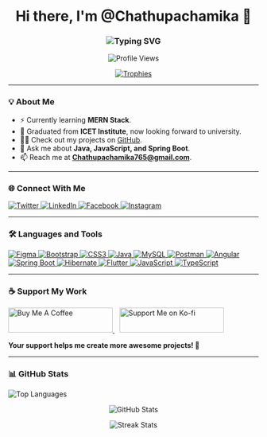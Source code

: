 <h1 align="center">
  Hi there, I'm @Chathupachamika 👋
</h1>

<h3 align="center">
  <img src="https://readme-typing-svg.demolab.com?font=Fira+Code&weight=500&size=24&pause=1000&color=blue&center=true&vCenter=true&width=435&lines=Full+Stack+Developer+👨‍💻;Passionate+about+Coding;Always+Learning" alt="Typing SVG" />
</h3>

<p align="center">
  <img src="https://komarev.com/ghpvc/?username=chathupachamika&label=Profile%20Views&color=0e75b6&style=flat" alt="Profile Views" />
</p>

<p align="center">
  <a href="https://github.com/ryo-ma/github-profile-trophy">
    <img src="https://github-profile-trophy.vercel.app/?username=chathupachamika&theme=dracula&margin-w=15&no-frame=true" alt="Trophies" />
  </a>
</p>

---

### 💡 About Me
- ⚡ Currently learning **MERN Stack**.
- 🌱 Graduated from **ICET Institute**, now looking forward to university.
- 👨‍💻 Check out my projects on [GitHub](https://github.com/Chathupachamika).
- 💬 Ask me about **Java, JavaScript, and Spring Boot**.
- 📫 Reach me at **Chathupachamika765@gmail.com**.

---

### 🌐 Connect With Me
<p align="left">
  <a href="https://twitter.com/chathupachamika" target="_blank">
    <img src="https://img.icons8.com/color/48/000000/twitter.png" alt="Twitter" />
  </a>
  <a href="https://linkedin.com/in/chathupachamika" target="_blank">
    <img src="https://img.icons8.com/color/48/000000/linkedin.png" alt="LinkedIn" />
  </a>
  <a href="https://fb.com/chathupa.chamika" target="_blank">
    <img src="https://img.icons8.com/color/48/000000/facebook.png" alt="Facebook" />
  </a>
  <a href="https://instagram.com/chathupa.chamika" target="_blank">
    <img src="https://img.icons8.com/color/48/000000/instagram-new.png" alt="Instagram" />
  </a>
</p>

---

### 🛠️ Languages and Tools
<p align="left">
  <a href="https://www.figma.com" target="_blank">
    <img src="https://img.icons8.com/color/50/000000/figma.png" alt="Figma" />
  </a>
  <a href="https://getbootstrap.com" target="_blank">
    <img src="https://img.icons8.com/color/50/000000/bootstrap.png" alt="Bootstrap" />
  </a>
  <a href="https://www.w3schools.com/css/" target="_blank">
    <img src="https://img.icons8.com/color/50/000000/css3.png" alt="CSS3" />
  </a>
  <a href="https://www.java.com" target="_blank">
    <img src="https://img.icons8.com/color/50/000000/java-coffee-cup-logo.png" alt="Java" />
  </a>
  <a href="https://www.mysql.com/" target="_blank">
    <img src="https://img.icons8.com/color/50/000000/mysql-logo.png" alt="MySQL" />
  </a>
  <a href="https://www.postman.com" target="_blank">
    <img src="https://img.icons8.com/dusk/64/000000/postman-api.png" alt="Postman" />
  </a>
  <a href="https://angular.io" target="_blank">
    <img src="https://img.icons8.com/color/50/000000/angularjs.png" alt="Angular" />
  </a>
  <a href="https://spring.io/projects/spring-boot" target="_blank">
    <img src="https://img.icons8.com/color/50/000000/spring-logo.png" alt="Spring Boot" />
  </a>
  <a href="https://hibernate.org" target="_blank">
    <img src="https://img.icons8.com/color/50/000000/hibernate.png" alt="Hibernate" />
  </a>
  <a href="https://flutter.dev" target="_blank">
    <img src="https://img.icons8.com/color/50/000000/flutter.png" alt="Flutter" />
  </a>
  <a href="https://developer.mozilla.org/en-US/docs/Web/JavaScript" target="_blank">
    <img src="https://img.icons8.com/color/50/000000/javascript.png" alt="JavaScript" />
  </a>
  <a href="https://www.typescriptlang.org" target="_blank">
    <img src="https://img.icons8.com/color/50/000000/typescript.png" alt="TypeScript" />
  </a>
</p>

---

### ☕ Support My Work
<p align="left">
  <a href="https://www.buymeacoffee.com/chathupache" target="_blank">
    <img src="https://cdn.buymeacoffee.com/buttons/v2/default-yellow.png" height="50" width="210" alt="Buy Me A Coffee" />
  </a>
  <a href="https://ko-fi.com/chathupache" target="_blank" style="margin-left: 10px;">
    <img src="https://cdn.ko-fi.com/cdn/kofi3.png?v=3" height="50" width="210" alt="Support Me on Ko-fi" />
  </a>
</p>
<p><strong>Your support helps me create more awesome projects! 💖</strong></p>

---

### 📊 GitHub Stats
<p align="left">
  <img src="https://github-readme-stats.vercel.app/api/top-langs?username=chathupachamika&show_icons=true&locale=en&layout=compact&theme=radical" alt="Top Languages" />
</p>
<p align="center">
  <img src="https://github-readme-stats.vercel.app/api?username=chathupachamika&show_icons=true&locale=en&theme=radical" alt="GitHub Stats" />
</p>
<p align="center">
  <img src="https://github-readme-streak-stats.herokuapp.com/?user=chathupachamika&theme=radical" alt="Streak Stats" />
</p>
